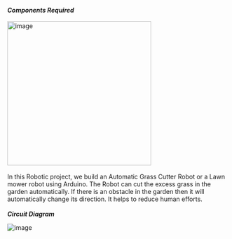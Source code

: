 ***Components Required***
<br>
<br>
<img width="328" alt="image" src="https://github.com/Mukilan-Gunasekaran/Automatic-Lawn-Mower/assets/118257070/e6e6a794-d20d-4312-b123-04731a7d0aa7">
<br>
<br>
In this Robotic project, we build an Automatic Grass Cutter Robot or a Lawn mower robot using Arduino. The Robot can cut the excess grass in the
garden automatically. If there is an obstacle in the garden then it will automatically change its direction. It helps to reduce human efforts.
<br><br>
***Circuit Diagram***
<br>

![image](https://github.com/Mukilan-Gunasekaran/Automatic-Lawn-Mower/assets/118257070/fe94f934-c221-4ce1-8d07-399da226d05d)


